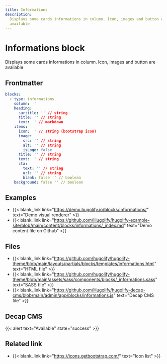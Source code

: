 ```yaml
---
title: Informations
description:
  Displays some cards informations in column. Icon, images and button are
  available
---
```


# Informations block

Displays some cards informations in column. Icon, images and button are
available

## Frontmatter

```yml
blocks:
  - type: informations
    column: ''
    heading:
      surtitle: '' // string
      title: '' // string
      text: '' // markdown
    items:
      icon: '' // string (bootstrap icon)
      image:
        src: '' // string
        alt: '' // string
        isLogo: false
      title: '' // string
      text: '' // string
      cta:
        text: '' // string
        url: '' // string
        blank: false '' // boolean
    background: false '' // boolean
```

## Examples

- {{< blank_link link="https://demo.hugolify.io/blocks/informations/" text="Demo visual renderer" >}}
- {{< blank_link link="https://github.com/Hugolify/hugolify-example-site/blob/main/content/blocks/informations/_index.md" text="Demo content file on Github" >}}

## Files

- {{< blank_link link="https://github.com/hugolify/hugolify-theme/blob/main/layouts/partials/blocks/templates/informations.html" text="HTML file" >}}
- {{< blank_link link="https://github.com/hugolify/hugolify-theme/blob/main/assets/sass/components/blocks/_informations.sass" text="SASS file" >}}
- {{< blank_link link="https://github.com/Hugolify/hugolify-decap-cms/blob/main/admin/app/blocks/informations.js" text="Decap CMS file" >}}

## Decap CMS

{{< alert text="Available" state="success" >}}

## Related link

- {{< blank_link link="https://icons.getbootstrap.com/" text="Icon list" >}}
